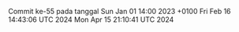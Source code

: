 Commit ke-55 pada tanggal Sun Jan 01 14:00 2023 +0100
Fri Feb 16 14:43:06 UTC 2024
Mon Apr 15 21:10:41 UTC 2024
